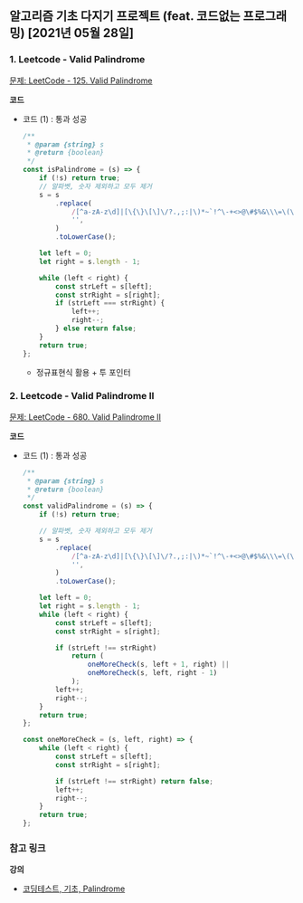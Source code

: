 ## 알고리즘 기초 다지기 프로젝트 (feat. 코드없는 프로그래밍) \[2021년 05월 28일\]

### **1.** Leetcode - Valid Palindrome

[문제: LeetCode - 125. Valid Palindrome](https://leetcode.com/problems/valid-palindrome/)

**코드**

-   코드 (1) : 통과 성공

    ```js
    /**
     * @param {string} s
     * @return {boolean}
     */
    const isPalindrome = (s) => {
        if (!s) return true;
        // 알파벳, 숫자 제외하고 모두 제거
        s = s
            .replace(
                /[^a-zA-z\d]|[\{\}\[\]\/?.,;:|\)*~`!^\-+<>@\#$%&\\\=\(\'\"\_]/g,
                '',
            )
            .toLowerCase();

        let left = 0;
        let right = s.length - 1;

        while (left < right) {
            const strLeft = s[left];
            const strRight = s[right];
            if (strLeft === strRight) {
                left++;
                right--;
            } else return false;
        }
        return true;
    };
    ```

    -   정규표현식 활용 + 투 포인터

### **2.** Leetcode - Valid Palindrome II

[문제: LeetCode - 680. Valid Palindrome II](https://leetcode.com/problems/valid-palindrome-ii/)

**코드**

-   코드 (1) : 통과 성공

    ```js
    /**
     * @param {string} s
     * @return {boolean}
     */
    const validPalindrome = (s) => {
        if (!s) return true;

        // 알파벳, 숫자 제외하고 모두 제거
        s = s
            .replace(
                /[^a-zA-z\d]|[\{\}\[\]\/?.,;:|\)*~`!^\-+<>@\#$%&\\\=\(\'\"\_]/g,
                '',
            )
            .toLowerCase();

        let left = 0;
        let right = s.length - 1;
        while (left < right) {
            const strLeft = s[left];
            const strRight = s[right];

            if (strLeft !== strRight)
                return (
                    oneMoreCheck(s, left + 1, right) ||
                    oneMoreCheck(s, left, right - 1)
                );
            left++;
            right--;
        }
        return true;
    };

    const oneMoreCheck = (s, left, right) => {
        while (left < right) {
            const strLeft = s[left];
            const strRight = s[right];

            if (strLeft !== strRight) return false;
            left++;
            right--;
        }
        return true;
    };
    ```

### **참고 링크**

**강의**

-   [코딩테스트, 기초, Palindrome](https://youtu.be/Yjgmw3rMof4)

